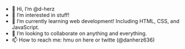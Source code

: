 - 👋 Hi, I’m @d-herz
- 👀 I’m interested in stuff!
- 🌱 I’m currently learning web development! Including HTML, CSS, and JavaScript.
- 💞️ I’m looking to collaborate on anything and everything.
- 📫 How to reach me: hmu on here or twitte (@danherz636)

<!---
d-herz/d-herz is a ✨ special ✨ repository because its `README.md` (this file) appears on your GitHub profile.
You can click the Preview link to take a look at your changes.
--->
